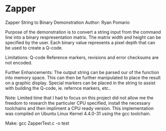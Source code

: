 # Zapper
Zapper String to Binary Demonstration
Author: Ryan Pomario

Purpose of the demonstration is to convert a string input from the command line into a binary respresentation matrix.  The matrix width and height can be specified by the user.
Each binary value represents a pixel depth that can be used to create a Q-code.

Limitations:
Q-code Reference markers, revisions and error checksums are not encoded.

Further Enhancements:
The output string can be parsed our of the function into memory space.  This can then be further manipulated to 
place the result on a graphic display.  Special markers can be placed in the string to assist with building the Q-code, ie. refernce markers, etc..


Note:
Limited time that I had to focus on this project did not allow me the freedom to research the particuler CPU specified, install the necessary toolchains and then impliment a CPU ready version.
This implementation was compiled on Ubuntu Linux Kernel 4.4.0-31 using the gcc toolchain.

Make:
  gcc ZapperTest.c -o test
